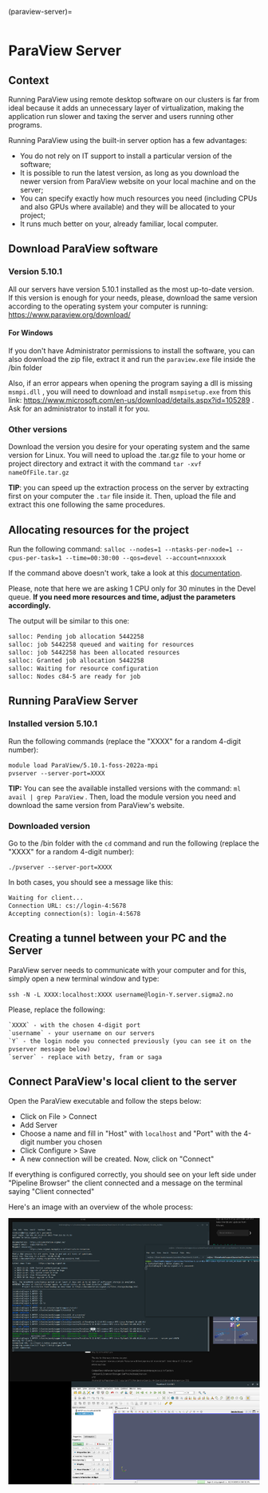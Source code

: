 (paraview-server)=

```{contents} Table of Contents
```

# ParaView Server

## Context

Running ParaView using remote desktop software on our clusters is far from ideal because it adds an unnecessary layer of virtualization, making the application run slower and taxing the server and users running other programs.

Running ParaView using the built-in server option has a few advantages:
- You do not rely on IT support to install a particular version of the software;
- It is possible to run the latest version, as long as you download the newer version from ParaView website on your local machine and on the server;
- You can specify exactly how much resources you need (including CPUs and also GPUs where available) and they will be allocated to your project;
- It runs much better on your, already familiar, local computer.


## Download ParaView software

### Version 5.10.1

All our servers have version 5.10.1 installed as the most up-to-date version. If this version is enough for your needs, please, download the same version according to the operating system your computer is running: https://www.paraview.org/download/

#### For Windows
If you don't have Administrator permissions to install the software, you can also download the zip file, extract it and run the `paraview.exe` file inside the /bin folder

Also, if an error appears when opening the program saying a dll is missing `msmpi.dll` , you will need to download and install `msmpisetup.exe` from this link: https://www.microsoft.com/en-us/download/details.aspx?id=105289 . Ask for an administrator to install it for you.

### Other versions

Download the version you desire for your operating system and the same version for Linux. You will need to upload the .tar.gz file to your home or project directory and extract it with the command `tar -xvf nameOfFile.tar.gz`

**TIP**: you can speed up the extraction process on the server by extracting first on your computer the `.tar` file inside it. Then, upload the file and extract this one following the same procedures.


## Allocating resources for the project

Run the following command: ```salloc --nodes=1 --ntasks-per-node=1 --cpus-per-task=1 --time=00:30:00 --qos=devel --account=nnxxxxk```

If the command above doesn't work, take a look at this [documentation](https://documentation.sigma2.no/jobs/interactive_jobs.html#requesting-an-interactive-job).

Please, note that here we are asking 1 CPU only for 30 minutes in the Devel queue. **If you need more resources and time, adjust the parameters accordingly.**

The output will be similar to this one:

```
salloc: Pending job allocation 5442258
salloc: job 5442258 queued and waiting for resources
salloc: job 5442258 has been allocated resources
salloc: Granted job allocation 5442258
salloc: Waiting for resource configuration
salloc: Nodes c84-5 are ready for job
```


## Running ParaView Server

### Installed version 5.10.1

Run the following commands (replace the "XXXX" for a random 4-digit number):

```
module load ParaView/5.10.1-foss-2022a-mpi
pvserver --server-port=XXXX
```

**TIP:** You can see the available installed versions with the command: `ml avail | grep ParaView` . Then, load the module version you need and download the same version from ParaView's website.

### Downloaded version

Go to the /bin folder with the `cd` command and run the following (replace the "XXXX" for a random 4-digit number):

```
./pvserver --server-port=XXXX
```

In both cases, you should see a message like this:

```
Waiting for client...
Connection URL: cs://login-4:5678
Accepting connection(s): login-4:5678
```

## Creating a tunnel between your PC and the Server

ParaView server needs to communicate with your computer and for this, simply open a new terminal window and type:

`ssh -N -L XXXX:localhost:XXXX username@login-Y.server.sigma2.no`

Please, replace the following:

```
`XXXX` - with the chosen 4-digit port
`username` - your username on our servers
`Y` - the login node you connected previously (you can see it on the pvserver message below)
`server` - replace with betzy, fram or saga
```

## Connect ParaView's local client to the server

Open the ParaView executable and follow the steps below:
- Click on File > Connect
- Add Server
- Choose a name and fill in "Host" with `localhost` and "Port" with the 4-digit number you chosen
- Click Configure > Save
- A new connection will be created. Now, click on "Connect"

If everything is configured correctly, you should see on your left side under "Pipeline Browser" the client connected and a message on the terminal saying "Client connected"

Here's an image with an overview of the whole process:

![paraviewServer_overview](pvserver_overview.png)
